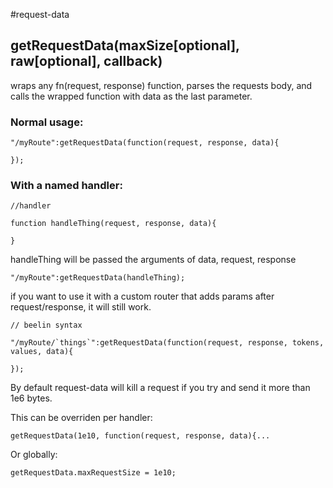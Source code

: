 
#request-data



## getRequestData(maxSize[optional], raw[optional], callback)



wraps any fn(request, response) function, parses the requests body, and calls the wrapped function with data as the last parameter.



### Normal usage:


    "/myRoute":getRequestData(function(request, response, data){

    });



### With a named handler:


    //handler

    function handleThing(request, response, data){

    }



handleThing will be passed the arguments of data, request, response


    "/myRoute":getRequestData(handleThing);



if you want to use it with a custom router that adds params after request/response, it will still work.


    // beelin syntax

    "/myRoute/`things`":getRequestData(function(request, response, tokens, values, data){

    });

By default request-data will kill a request if you try and send it more than 1e6 bytes.

This can be overriden per handler:

    getRequestData(1e10, function(request, response, data){...

Or globally:

    getRequestData.maxRequestSize = 1e10;